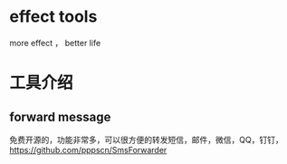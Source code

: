 # effect tools
more effect ， better life


# 工具介绍

## forward message

免费开源的，功能非常多，可以很方便的转发短信，邮件，微信，QQ，钉钉，https://github.com/pppscn/SmsForwarder
